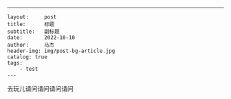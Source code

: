    ---
    layout:     post
    title:      标题
    subtitle:   副标题
    date:       2022-10-10
    author:     马杰
    header-img: img/post-bg-article.jpg
    catalog: true
    tags:
        - test
    ---
去玩儿请问请问请问请问